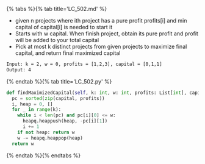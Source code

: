 {% tabs %}{% tab title='LC_502.md' %}

* given n projects where ith project has a pure profit profits[i] and min capital of capital[i] is needed to start it
* Starts with w capital. When finish project, obtain its pure profit and profit will be added to your total capital
* Pick at most k distinct projects from given projects to maximize final capital, and return final maximized capital

```txt
Input: k = 2, w = 0, profits = [1,2,3], capital = [0,1,1]
Output: 4
```

{% endtab %}{% tab title='LC_502.py' %}

```py
def findMaximizedCapital(self, k: int, w: int, profits: List[int], capital: List[int]) -> int:
  pc = sorted(zip(capital, profits))
  i, heap = 0, []
  for _ in range(k):
    while i < len(pc) and pc[i][0] <= w:
      heapq.heappush(heap, -pc[i][1])
      i += 1
    if not heap: return w
    w -= heapq.heappop(heap)
  return w
```

{% endtab %}{% endtabs %}
